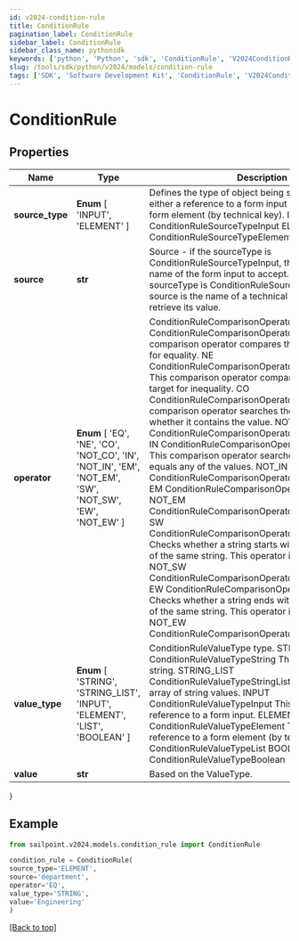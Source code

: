 ```yaml
---
id: v2024-condition-rule
title: ConditionRule
pagination_label: ConditionRule
sidebar_label: ConditionRule
sidebar_class_name: pythonsdk
keywords: ['python', 'Python', 'sdk', 'ConditionRule', 'V2024ConditionRule']
slug: /tools/sdk/python/v2024/models/condition-rule
tags: ['SDK', 'Software Development Kit', 'ConditionRule', 'V2024ConditionRule']
---
```


# ConditionRule

## Properties

| Name | Type | Description | Notes |
| --- | --- | --- | --- |
| **source_type** | **Enum** [ 'INPUT', 'ELEMENT' ] | Defines the type of object being selected. It will be either a reference to a form input (by input name) or a form element (by technical key). INPUT ConditionRuleSourceTypeInput ELEMENT ConditionRuleSourceTypeElement | [optional] |
| **source** | **str** | Source - if the sourceType is ConditionRuleSourceTypeInput, the source type is the name of the form input to accept. However, if the sourceType is ConditionRuleSourceTypeElement, the source is the name of a technical key of an element to retrieve its value. | [optional] |
| **operator** | **Enum** [ 'EQ', 'NE', 'CO', 'NOT_CO', 'IN', 'NOT_IN', 'EM', 'NOT_EM', 'SW', 'NOT_SW', 'EW', 'NOT_EW' ] | ConditionRuleComparisonOperatorType value. EQ ConditionRuleComparisonOperatorTypeEquals This comparison operator compares the source and target for equality. NE ConditionRuleComparisonOperatorTypeNotEquals This comparison operator compares the source and target for inequality. CO ConditionRuleComparisonOperatorTypeContains This comparison operator searches the source to see whether it contains the value. NOT_CO ConditionRuleComparisonOperatorTypeNotContains IN ConditionRuleComparisonOperatorTypeIncludes This comparison operator searches the source if it equals any of the values. NOT_IN ConditionRuleComparisonOperatorTypeNotIncludes EM ConditionRuleComparisonOperatorTypeEmpty NOT_EM ConditionRuleComparisonOperatorTypeNotEmpty SW ConditionRuleComparisonOperatorTypeStartsWith Checks whether a string starts with another substring of the same string. This operator is case-sensitive. NOT_SW ConditionRuleComparisonOperatorTypeNotStartsWith EW ConditionRuleComparisonOperatorTypeEndsWith Checks whether a string ends with another substring of the same string. This operator is case-sensitive. NOT_EW ConditionRuleComparisonOperatorTypeNotEndsWith | [optional] |
| **value_type** | **Enum** [ 'STRING', 'STRING_LIST', 'INPUT', 'ELEMENT', 'LIST', 'BOOLEAN' ] | ConditionRuleValueType type. STRING ConditionRuleValueTypeString This value is a static string. STRING_LIST ConditionRuleValueTypeStringList This value is an array of string values. INPUT ConditionRuleValueTypeInput This value is a reference to a form input. ELEMENT ConditionRuleValueTypeElement This value is a reference to a form element (by technical key). LIST ConditionRuleValueTypeList BOOLEAN ConditionRuleValueTypeBoolean | [optional] |
| **value** | **str** | Based on the ValueType. | [optional] |

}

## Example

```python
from sailpoint.v2024.models.condition_rule import ConditionRule

condition_rule = ConditionRule(
source_type='ELEMENT',
source='department',
operator='EQ',
value_type='STRING',
value='Engineering'
)

```

[[Back to top]](#)
